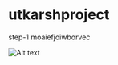 # utkarshproject

step-1 moaiefjoiwborvec

![Alt text](/utkarshproject/main/utkarsh/screenshot/kp.png?raw=true "Optional Title")

